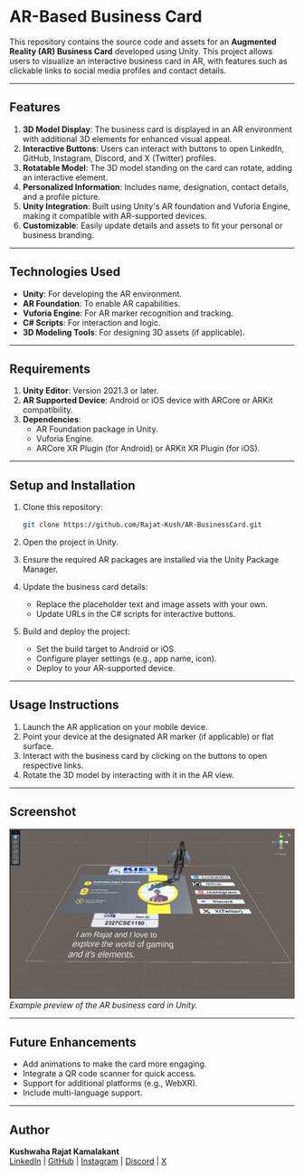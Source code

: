# AR-Based Business Card

This repository contains the source code and assets for an **Augmented Reality (AR) Business Card** developed using Unity. This project allows users to visualize an interactive business card in AR, with features such as clickable links to social media profiles and contact details.

---

## Features

1. **3D Model Display**: The business card is displayed in an AR environment with additional 3D elements for enhanced visual appeal.
2. **Interactive Buttons**: Users can interact with buttons to open LinkedIn, GitHub, Instagram, Discord, and X (Twitter) profiles.
3. **Rotatable Model**: The 3D model standing on the card can rotate, adding an interactive element.
4. **Personalized Information**: Includes name, designation, contact details, and a profile picture.
5. **Unity Integration**: Built using Unity's AR foundation and Vuforia Engine, making it compatible with AR-supported devices.
6. **Customizable**: Easily update details and assets to fit your personal or business branding.

---

## Technologies Used

- **Unity**: For developing the AR environment.
- **AR Foundation**: To enable AR capabilities.
- **Vuforia Engine**: For AR marker recognition and tracking.
- **C# Scripts**: For interaction and logic.
- **3D Modeling Tools**: For designing 3D assets (if applicable).

---

## Requirements

1. **Unity Editor**: Version 2021.3 or later.
2. **AR Supported Device**: Android or iOS device with ARCore or ARKit compatibility.
3. **Dependencies**:
   - AR Foundation package in Unity.
   - Vuforia Engine.
   - ARCore XR Plugin (for Android) or ARKit XR Plugin (for iOS).

---

## Setup and Installation

1. Clone this repository:
   ```bash
   git clone https://github.com/Rajat-Kush/AR-BusinessCard.git
   ```

2. Open the project in Unity.

3. Ensure the required AR packages are installed via the Unity Package Manager.

4. Update the business card details:
   - Replace the placeholder text and image assets with your own.
   - Update URLs in the C# scripts for interactive buttons.

5. Build and deploy the project:
   - Set the build target to Android or iOS.
   - Configure player settings (e.g., app name, icon).
   - Deploy to your AR-supported device.

---

## Usage Instructions

1. Launch the AR application on your mobile device.
2. Point your device at the designated AR marker (if applicable) or flat surface.
3. Interact with the business card by clicking on the buttons to open respective links.
4. Rotate the 3D model by interacting with it in the AR view.

---

## Screenshot

![Project Preview](Screenshot%202024-12-20%20113513.png)
*Example preview of the AR business card in Unity.*

---

## Future Enhancements

- Add animations to make the card more engaging.
- Integrate a QR code scanner for quick access.
- Support for additional platforms (e.g., WebXR).                   
- Include multi-language support.

---

## Author

**Kushwaha Rajat Kamalakant**  
[LinkedIn](https://www.linkedin.com/in/kushwaha-rajat-kamalakant/) | [GitHub](https://github.com/Rajat-Kush/) | [Instagram](https://www.instagram.com/rajatkush3/) | [Discord](https://discordapp.com/users/754721264597467167) | [X](https://x.com/rajatking3040)
